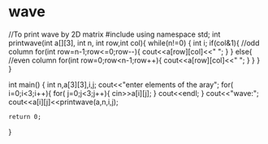 # wave

//To print wave by 2D matrix
#include <iostream>
using namespace std;
int printwave(int a[][3], int n, int row,int col){
    while(n!=0)
    {
        int i;
        if(col&1){
        //odd column
        for(int row=n-1;row<=0;row--){
            cout<<a[row][col]<<" ";
        }
           }
         else{
        //even column
        for(int row=0;row<n-1;row++){
            cout<<a[row][col]<<" ";
        }
            }
    }
}

int main() {
    int n,a[3][3],i,j;
   cout<<"enter elements of the aray";
    for( i=0;i<3;i++){
        for( j=0;j<3;j++){
            cin>>a[i][j];
        }
        cout<<endl;
    }
    cout<<"wave:";
    cout<<a[i][j]<<printwave(a,n,i,j);
  
    return 0;
}
